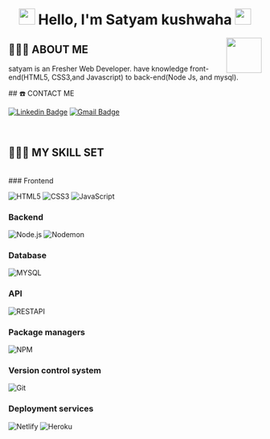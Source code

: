<h1 align="center">
<img src="https://github.com/blackcater/blackcater/raw/master/images/Hi.gif" height="32" />
Hello, I'm Satyam kushwaha
<img src="https://github.com/blackcater/blackcater/raw/master/images/Hi.gif" height="32" />
</h1>
<img align='right' src="https://media.giphy.com/media/LmNwrBhejkK9EFP504/giphy.gif" width="70">

## 👨🏾‍💻 ABOUT ME

<p>satyam is an Fresher Web Developer. have knowledge  front-end(HTML5, CSS3,and Javascript) to back-end(Node Js, and mysql).</p>
## ☎️ CONTACT ME

[![Linkedin Badge](https://img.shields.io/badge/-satyam-blue?style=flat-square&logo=Linkedin&logoColor=white&link=https://www.linkedin.com/in/satyam-kushwaha-783573205/)](https://www.linkedin.com/in/satyam-kushwaha-783573205/)
[![Gmail Badge](https://img.shields.io/badge/-satyam21@navgurukul.org-c14438?style=flat-square&logo=Gmail&logoColor=white&link=mailto:satyam21@navgurukul.org)](mailto:ankit20@navgurukul.org)
<!-- [![Instagram Badge](https://img.shields.io/badge/-mkankit07-c14438?style=flat-square&logo=Gmail&logoColor=white&link=https://www.instagram.com/mkankit07/)](https://www.instagram.com/mkankit07/) -->
<br />

## 👨🏾‍🔧 MY SKILL SET

<br />
### Frontend

![HTML5](https://img.shields.io/badge/-HTML5-000000?style=flat&logo=HTML5)
![CSS3](https://img.shields.io/badge/-CSS3-000000?style=flat&logo=CSS3&logoColor=1572B6)
![JavaScript](https://img.shields.io/badge/-JavaScript-000000?style=flat&logo=javascript)

### Backend

![Node.js](https://img.shields.io/badge/-Node.js-000000?style=flat&logo=Node.js&logoColor=339933)
![Nodemon](https://img.shields.io/badge/-Nodemon-000000?style=flat&logo=Nodemon&logoColor=76D04B)
<!-- ![Express.js](https://img.shields.io/badge/-Express.js-000000?style=flat&logo=Express.js&logoColor=76D04B) -->

### Database

<!-- ![MongoDB](https://img.shields.io/badge/-MongoDB-000000?style=flat&logo=MongoDB&logoColor=47A248) -->
![MYSQL](https://img.shields.io/badge/-MYSQL-000000?style=flat&logo=MYSQL&logoColor=336791)

### API

![RESTAPI](https://img.shields.io/badge/-RESTAPI-000000?style=flat&logo=RESTAPI&logoColor=336791)

### Package managers

![NPM](https://img.shields.io/badge/-NPM-000000?style=flat&logo=NPM&logoColor=CB3837)

### Version control system

![Git](https://img.shields.io/badge/-Git-000000?style=flat&logo=Git&logoColor=F05032)

### Deployment services

![Netlify](https://img.shields.io/badge/-Netlify-000000?style=flat&logo=Netlify%20AWS&logoColor=FFFFFF)
![Heroku](https://img.shields.io/badge/-Heroku-000000?style=flat&logo=Heroku%20AWS&logoColor=FFFFFF)
